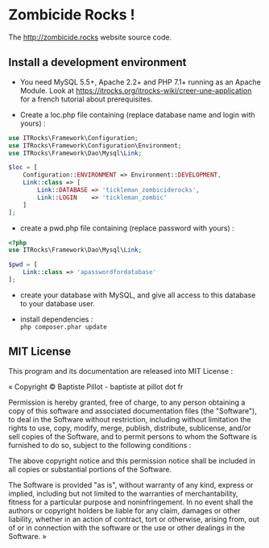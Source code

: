# Zombicide Rocks !

The http://zombicide.rocks website source code.

## Install a development environment

- You need MySQL 5.5+, Apache 2.2+ and PHP 7.1+ running as an Apache Module. Look at https://itrocks.org/itrocks-wiki/creer-une-application for a french tutorial about prerequisites.

- Create a loc.php file containing (replace database name and login with yours) :

```php
use ITRocks\Framework\Configuration;
use ITRocks\Framework\Configuration\Environment;
use ITRocks\Framework\Dao\Mysql\Link;

$loc = [
	Configuration::ENVIRONMENT => Environment::DEVELOPMENT,
	Link::class => [
		Link::DATABASE => 'tickleman_zombiciderocks',
		Link::LOGIN    => 'tickleman_zombic'
	]
];
```

- create a pwd.php file containing (replace password with yours) :
```php
<?php
use ITRocks\Framework\Dao\Mysql\Link;

$pwd = [
	Link::class => 'apasswordfordatabase'
];
```

- create your database with MySQL, and give all access to this database to your database user.

- install dependencies :\
```php composer.phar update```

## MIT License

This program and its documentation are released into MIT License :

« Copyright © Baptiste Pillot - baptiste at pillot dot fr

Permission is hereby granted, free of charge, to any person obtaining a copy of this software and associated documentation files (the "Software"), to deal in the Software without restriction, including without limitation the rights to use, copy, modify, merge, publish, distribute, sublicense, and/or sell copies of the Software, and to permit persons to whom the Software is furnished to do so, subject to the following conditions :

The above copyright notice and this permission notice shall be included in all copies or substantial portions of the Software.

The Software is provided "as is", without warranty of any kind, express or implied, including but not limited to the warranties of merchantability, fitness for a particular purpose and noninfringement. In no event shall the authors or copyright holders be liable for any claim, damages or other liability, whether in an action of contract, tort or otherwise, arising from, out of or in connection with the software or the use or other dealings in the Software. »
